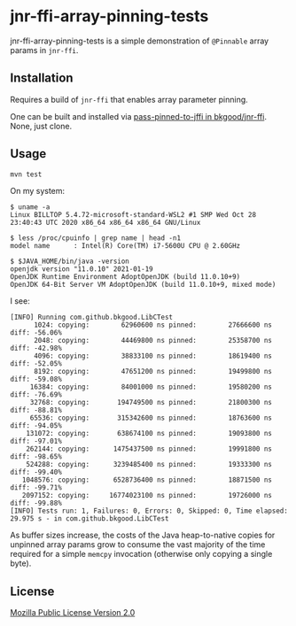 # jnr-ffi-array-pinning-tests

jnr-ffi-array-pinning-tests is a simple demonstration of `@Pinnable` array
params in `jnr-ffi`.

## Installation

Requires a build of `jnr-ffi` that enables array parameter pinning.

One can be built and installed via [pass-pinned-to-jffi in
bkgood/jnr-ffi](https://github.com/bkgood/jnr-ffi/tree/pass-pinned-to-jffi).
None, just clone.

## Usage

```bash
mvn test
```

On my system:

```
$ uname -a
Linux BILLTOP 5.4.72-microsoft-standard-WSL2 #1 SMP Wed Oct 28 23:40:43 UTC 2020 x86_64 x86_64 x86_64 GNU/Linux

$ less /proc/cpuinfo | grep name | head -n1
model name      : Intel(R) Core(TM) i7-5600U CPU @ 2.60GHz

$ $JAVA_HOME/bin/java -version
openjdk version "11.0.10" 2021-01-19
OpenJDK Runtime Environment AdoptOpenJDK (build 11.0.10+9)
OpenJDK 64-Bit Server VM AdoptOpenJDK (build 11.0.10+9, mixed mode)
```

I see:

```
[INFO] Running com.github.bkgood.LibCTest
      1024: copying:        62960600 ns pinned:        27666600 ns diff: -56.06%
      2048: copying:        44469800 ns pinned:        25358700 ns diff: -42.98%
      4096: copying:        38833100 ns pinned:        18619400 ns diff: -52.05%
      8192: copying:        47651200 ns pinned:        19499800 ns diff: -59.08%
     16384: copying:        84001000 ns pinned:        19580200 ns diff: -76.69%
     32768: copying:       194749500 ns pinned:        21800300 ns diff: -88.81%
     65536: copying:       315342600 ns pinned:        18763600 ns diff: -94.05%
    131072: copying:       638674100 ns pinned:        19093800 ns diff: -97.01%
    262144: copying:      1475437500 ns pinned:        19991800 ns diff: -98.65%
    524288: copying:      3239485400 ns pinned:        19333300 ns diff: -99.40%
   1048576: copying:      6528736400 ns pinned:        18871500 ns diff: -99.71%
   2097152: copying:     16774023100 ns pinned:        19726000 ns diff: -99.88%
[INFO] Tests run: 1, Failures: 0, Errors: 0, Skipped: 0, Time elapsed: 29.975 s - in com.github.bkgood.LibCTest
```

As buffer sizes increase, the costs of the Java heap-to-native copies for
unpinned array params grow to consume the vast majority of the time required
for a simple `memcpy` invocation (otherwise only copying a single byte).

## License
[Mozilla Public License Version 2.0](https://www.mozilla.org/en-US/MPL/2.0/)
